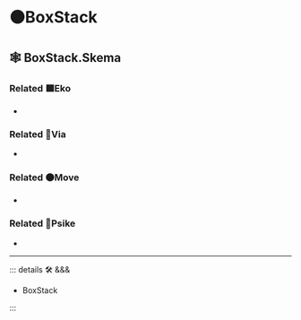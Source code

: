 # 🟠<move>BoxStack</move>

## 🕸 BoxStack.Skema

### Related 🟩<eko>Eko</eko>

-

### Related 🔻<via>Via</via>

-

### Related 🟠<move>Move</move>

-

### Related 💜<psike>Psike</psike>

-

---

<!-- =================================================== -->
<!-- =================================================== -->
<!-- =================================================== -->
<!-- =================================================== -->
<!-- =================================================== -->
::: details 🛠 <dev>&&&</dev>

- BoxStack

:::
